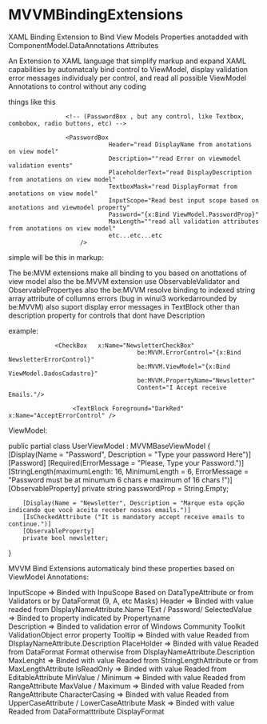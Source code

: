 # MVVMBindingExtensions

XAML Binding Extension to Bind View Models Properties anotadded with ComponentModel.DataAnnotations Attributes 

An Extension to XAML language that simplify markup and expand XAML capabilities
by automatcaly bind control to ViewModel, display validation error messages individualy per control,
and read all possible ViewModel Annotations to control without any coding

things like this

                    <!-- (PasswordBox , but any control, like Textbox, combobox, radio buttons, etc) -->

                    <PasswordBox 
                                Header="read DisplayName from anotations on view model"
                                Description=""read Error on viewmodel validation events"
                                PlaceholderText="read DisplayDescription from anotations on view model"
                                TextboxMask="read DisplayFormat from anotations on view model"
                                InputScope="Read best input scope based on anotations and viewmodel property"
                                Password="{x:Bind ViewModel.PasswordProp}"
                                MaxLength=""read all validation attributes from anotations on view model"
                                etc...etc...etc
                        />
                        
simple will be this in markup:                       
                     <PasswordBox 
                                be:MVVM.ViewModel="{x:Bind ViewModel}"
                                be:MVVM.PropertyName="PasswordProp" />
                               
                               
The be:MVM extensions make all binding to you based on anottations of view model
also the be.MVVM extension use ObservableValidator and ObservablePropertyes
also the be:MVVM resolve binding to indexed string array attribute of collumns errors (bug in winui3 workedarrounded by be:MVVM)
also suport display error messages in TextBlock other than description property for controls that dont have Description

example:

                 <CheckBox   x:Name="NewsletterCheckBox"
                                        be:MVVM.ErrorControl="{x:Bind NewsletterErrorControl}" 
                                        be:MVVM.ViewModel="{x:Bind ViewModel.DadosCadastro}" 
                                        be:MVVM.PropertyName="Newsletter"
                                        Content="I Accept receive Emails."/>

                      <TextBlock Foreground="DarkRed" x:Name="AcceptErrorControl" />
                      
ViewModel:

public partial class UserViewModel : MVVMBaseViewModel 
{
        [Display(Name = "Password", Description = "Type your password Here")]
        [Password]
        [Required(ErrorMessage = "Please, Type your Password.")]
        [StringLength(maximumLength: 16, MinimumLength = 6, ErrorMessage = "Password must be at minumum 6 chars e maximum of 16 chars !")]
        [ObservableProperty]
        private string passwordProp = String.Empty;
        
        [Display(Name = "Newsletter", Description = "Marque esta opção indicando que você aceita receber nossos emails.")]
        [IsCheckedAttribute ("It is mandatory accept receive emails to continue.")]
        [ObservableProperty]
        private bool newsletter;
}


MVVM Bind Extensions automaticaly bind these properties based on ViewModel Annotations:

InputScope   => Binded with InpuScope Based on DataTypeAttribute or from Validators or by DataFormat (9, A, etc Masks)
Header       => Binded with value readed from DIsplayNameAttribute.Name
TExt / Password/ SelectedValue => Binded to property indicated by Propertyname  
Description => Binded to validation error of Windows Community Toolkit ValidationObject error property
Tooltip => Binded with value Readed from DIsplayNameAttribute.Description
PlaceHolder => Binded with value Readed from DataFormat Format otherwise from DIsplayNameAttribute.Description
MaxLenght   => Binded with value Readed from StringLengthAttribute or from MaxLengthAttribute
IsReadOnly  => Binded with value Readed from EditableAttribute
MinValue / Minimum => Binded with value Readed from RangeAttribute
MaxValue / Maximum => Binded with value Readed from RangeAttribute 
CharacterCasing =>  Binded with value Readed from UpperCaseAttribute / LowerCaseAttribute
Mask => Binded with value Readed from DataFormatttribute DisplayFormat 


